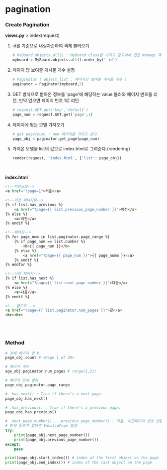 # pagination

### Create Pagination
**views.py** > index(request)
1. id를 기준으로 내림차순하여 객체 불러오기 
    ```python
   # MyBoard.objects.all() : MyBoard class를 가지고 장고에서 만든 manage 객체를 모두 불러온다.
    myboard = MyBoard.objects.all().order_by('-id')
    ```
2. 페이지 당 보여줄 게시물 개수 설정
    ```python
    # Paginator ( object_list , 페이지당 보여줄 게시물 개수 )
    paginator = Paginator(myboard,5)
    ```
3. GET 방식으로 받아온 정보를 'page'에 해당하는 value 불러와 페이지 번호를 리턴, 만약 없으면 페이지 번호 1로 리턴
    ```python
    # request.GET.get('key','default')
    page_num = request.GET.get('page',1)
    ```
4. 페이지에 맞는 모델 가져오기 
    ```python
    # get_page(num) : num 페이지를 가지고 온다.
    page_obj = paginator.get_page(page_num)  
    ```
5. 가져온 모델을 list의 값으로 index.html로 그려준다.(rendering)
    ```python
    render(request, 'index.html', {'list': page_obj})
    ```

<br>
   
**index.html**
```html
<!--처음으로-->
<a href="?page=1">처음</a>

<!--이전 페이지로-->
{% if list.has_previous %}
    <a href="?page={{ list.previous_page_number }}">이전</a>
{% else %}
    <a>이전</a>
{% endif %}

<!--페이징-->
{% for page_num in list.paginator.page_range %}
    {% if page_num == list.number %}
        <b>{{ page_num }}</b>
    {% else %}
        <a href="?page={{ page_num }}">{{ page_numm }}</a>
    {% endif %}
{% endfor %}

<!--다음 페이지-->
{% if list.has_next %}
    <a href="?page={{ list.next_page_number }}">다음</a>
{% else %}
    <a>다음</a>
{% endif %}

<!-- 끝으로 -->
<a href="?page={{ list.paginator.num_pages }}">끝</a>
<br><br>
```
<br>


<br>

### Method
```python
# 전체 페이지 범 # 
page_obj.count # <Page 1 of 20>
```
```python
# 페이지 개수
age_obj.paginator.num_pages # range(1,21)
```
```python
# 페이지 전체 범위 
page_obj.paginator.page_range
```
```python
# .has_next() : True if there’s a next page.
page_obj.has_next()

# .has_previous() : True if there’s a previous page.
page_obj.has_previous()
```
```python
# .next_page_number() , .previous_page_number() : 다음, 이전페이지 번호 반환
# 만약 번호가 없다면 InvalidPage 발생
try:  
    print(page_obj.next_page_number()) 
    print(page_obj.previous_page_number())
except:
    pass

print(page_obj.start_index()) # index of the first object on the page
print(page_obj.end_index()) # index of the last object on the page
```
